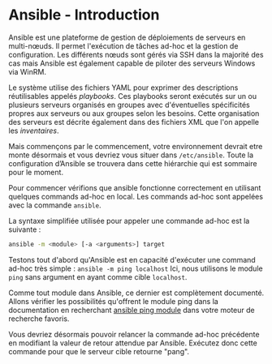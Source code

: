# Ansible - Introduction

Ansible est une plateforme de gestion de déploiements de serveurs en multi-nœuds. Il permet l'exécution de tâches ad-hoc et la gestion de configuration. Les différents nœuds sont gérés via SSH dans la majorité des cas mais Ansible est également capable de piloter des serveurs Windows via WinRM.

Le système utilise des fichiers YAML pour exprimer des descriptions réutilisables appelés *playbooks*.
Ces playbooks seront exécutés sur un ou plusieurs serveurs organisés en groupes avec d'éventuelles spécificités propres aux serveurs ou aux groupes selon les besoins. Cette organisation des serveurs est décrite également dans des fichiers XML que l'on appelle les *inventaires*.

Mais commençons par le commencement, votre environnement devrait etre monte désormais et vous devriez vous situer dans `/etc/ansible`.
Toute la configuration d’Ansible se trouvera dans cette hiérarchie qui est sommaire pour le moment.

Pour commencer vérifions que ansible fonctionne correctement en utilisant quelques commands ad-hoc en local.
Les commands ad-hoc sont appelées avec la commande `ansible`.

La syntaxe simplifiée utilisée pour appeler une commande ad-hoc est la suivante :
```bash
ansible -m <module> [-a <arguments>] target
```

Testons tout d'abord qu'Ansible est en capacité d'exécuter une command ad-hoc très simple : `ansible -m ping localhost`
Ici, nous utilisons le module `ping` sans argument en ayant comme cible `localhost`.

Comme tout module dans Ansible, ce dernier est complètement documenté.
Allons vérifier les possibilités qu'offrent le module ping dans la documentation en recherchant [ansible ping module](http://letmegooglethat.com/?q=ansible+ping+module) dans votre moteur de recherche favoris.

Vous devriez désormais pouvoir relancer la commande ad-hoc précédente en modifiant la valeur de retour attendue par Ansible. Exécutez donc cette commande pour que le serveur cible retourne "pang".
